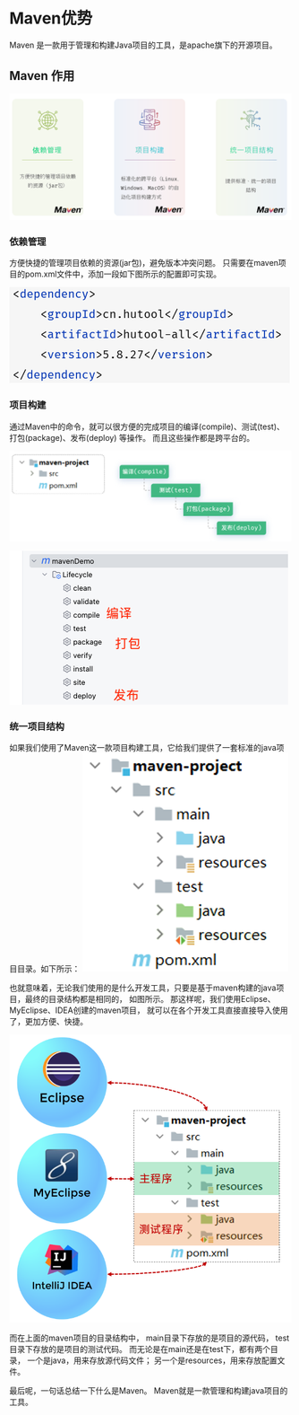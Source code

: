 # Maven优势

Maven 是一款用于管理和构建Java项目的工具，是apache旗下的开源项目。


## Maven 作用

![LOGO](/public/image/javapublic/maven-1280X1280.png)

### 依赖管理

方便快捷的管理项目依赖的资源(jar包)，避免版本冲突问题。 
只需要在maven项目的pom.xml文件中，添加一段如下图所示的配置即可实现。


![LOGO](/public/image/javapublic/maven1-1280X1280.png)


### 项目构建

通过Maven中的命令，就可以很方便的完成项目的编译(compile)、测试(test)、打包(package)、发布(deploy) 等操作。
而且这些操作都是跨平台的。

![LOGO](/public/image/javapublic/2340e5fa-555b-4dca-8555-d9df4b54e13b.png)

![LOGO](/public/image/javapublic/WX20250401-145501.png)


### 统一项目结构

如果我们使用了Maven这一款项目构建工具，它给我们提供了一套标准的java项目目录。如下所示：
![LOGO](/public/image/javapublic/aef91964-e9e3-4609-9b4c-d82a45bf309d.png)

也就意味着，无论我们使用的是什么开发工具，只要是基于maven构建的java项目，最终的目录结构都是相同的，
如图所示。 那这样呢，我们使用Eclipse、MyEclipse、IDEA创建的maven项目，
就可以在各个开发工具直接直接导入使用了，更加方便、快捷。

![LOGO](/public/image/javapublic/3a7bcd0f-cd18-4ed8-93a2-ee17c2d18d15.png)


而在上面的maven项目的目录结构中，
main目录下存放的是项目的源代码，
test目录下存放的是项目的测试代码。 
而无论是在main还是在test下，都有两个目录，
一个是java，用来存放源代码文件；
另一个是resources，用来存放配置文件。

<sapn class="marker-text">
最后呢，一句话总结一下什么是Maven。 Maven就是一款管理和构建java项目的工具。
</sapn>




